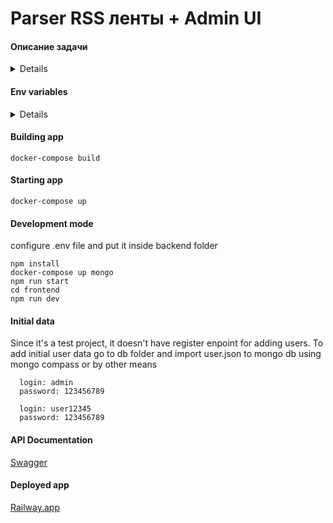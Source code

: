 # Parser RSS ленты + Admin UI

#### Описание задачи
<details>
  
- Реализовать на NodeJS/Laravel Parser RSS ленты(например https://lifehacker.com/rss можно выбрать на ваше усмотрение) по cron task(или с помощью worker будет плюсом). Новые публикации должны будут сохранены в БД в таблице 'posts'.
- Создать CRUD для Posts -- REST API( или GraphQL API) !!! Поиск, пагинация, сортировка, фильтрация !!! 
- Создать Admin UI SPA(на выбор React/Vue/Angular2) по управлению записями в виде списка с пагинацией, возможностью сортировки и поиска. 
- В Admin UI так же должна быть реализована возможность создания, редактирования и удаления постов
- Закрыть доступ к  Admin UI с помощью HTTP Basic Auth (плюсом будет реализовать JWT Auth).
- Создать Public GitHub(Gitlab etc.) репозиторий. Выложить код. Выслать ссылку
  
</details>

#### Env variables
<details>
 Put .env file in root folder
  
```
MONGODB_USERNAME= dbuser
MONGODB_PASSWORD= dbpassword
MONGODB_DATABASE_NAME= dbname
VITE_API_HOST=api server hostname (i.e http://localhost:3000)
MONGODB_URI= Url to mongo db

RSS_POLLING_TIME= Time in msec for how fast to check rss feed

Register at cloudinary.com to recieve this data
CLOUD_NAME= 
CLOUD_FOLDER= 
CLOUDINARY_API_KEY= 
CLOUDINARY_API_SECRET= 

JWT_SECRET= Secret for signing jwt token
ACCESS_TOKEN_EXP= access token exp time in msec
REFRESH_TOKEN_EXP= refresh token exp time in msec

PORT=80 client port
```
</details>

#### Building app
```
docker-compose build
```

#### Starting app
```
docker-compose up
```

#### Development mode
configure .env file and put it inside backend folder
```
npm install
docker-compose up mongo
npm run start
cd frontend
npm run dev
```

#### Initial data
Since it's a test project, it doesn't have register enpoint for adding users. To add initial user data go to db folder and import user.json to mongo db using mongo compass or by other means
```
  login: admin
  password: 123456789
```
```
  login: user12345
  password: 123456789
```


#### API Documentation
[Swagger](https://app.swaggerhub.com/apis-docs/ferka123/RSSFeed/1.0)

#### Deployed app
[Railway.app](https://app.swaggerhub.com/apis-docs/ferka123/RSSFeed/1.0)